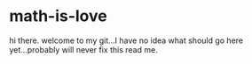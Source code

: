 # math-is-love
hi there.  welcome to my git...I have no idea what should go here yet...probably will never fix this read me.
